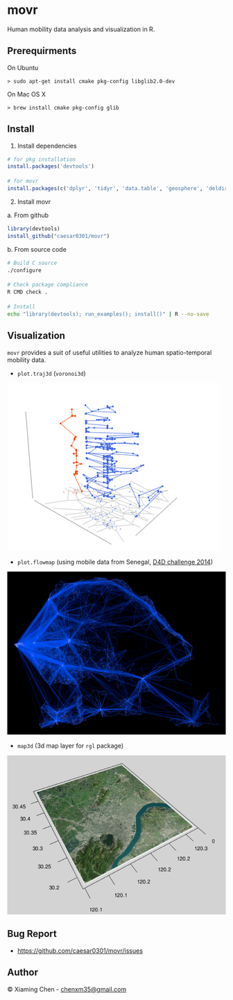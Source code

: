 # movr

Human mobility data analysis and visualization in R.

## Prerequirments

On Ubuntu

    > sudo apt-get install cmake pkg-config libglib2.0-dev

On Mac OS X

    > brew install cmake pkg-config glib
    
## Install

1. Install dependencies

```R
# for pkg installation
install.packages('devtools')

# for movr
install.packages(c('dplyr', 'tidyr', 'data.table', 'geosphere', 'deldir', 'RColorBrewer', 'igraph'))
```

2. Install movr

a. From github

```R
library(devtools)
install_github("caesar0301/movr")
```

b. From source code

```bash
# Build C source
./configure

# Check package compliance
R CMD check .

# Install
echo "library(devtools); run_examples(); install()" | R --no-save
```

## Visualization

`movr` provides a suit of useful utilities to analyze human spatio-temporal mobility data.

* `plot.traj3d` (`voronoi3d`)

![draw_mobility3d_example](https://raw.githubusercontent.com/caesar0301/movr/master/examples/mobility3d.png)

* `plot.flowmap` (using mobile data from Senegal, [D4D challenge 2014](http://www.d4d.orange.com/en/Accueil))

![draw_flowmap_example](https://raw.githubusercontent.com/caesar0301/movr/master/examples/flowmap.png)

* `map3d` (3d map layer for `rgl` package)

![map3d_example](https://raw.githubusercontent.com/caesar0301/movr/master/examples/map3d-rgl.png)


## Bug Report

* https://github.com/caesar0301/movr/issues

## Author

© Xiaming Chen - chenxm35@gmail.com
